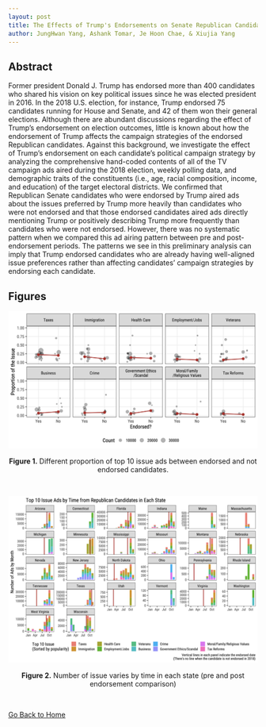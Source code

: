 ```yaml
---
layout: post
title: The Effects of Trump's Endorsements on Senate Republican Candidates’ Campaign Messaging Strategies in the 2018 U.S. Midterm Elections
author: JungHwan Yang, Ashank Tomar, Je Hoon Chae, & Xiujia Yang
---
```


## Abstract

Former president Donald J. Trump has endorsed more than 400 candidates who shared his vision on key political issues since he was elected president in 2016. In the 2018 U.S. election, for instance, Trump endorsed 75 candidates running for House and Senate, and 42 of them won their general elections. Although there are abundant discussions regarding the effect of Trump’s endorsement on election outcomes, little is known about how the endorsement of Trump affects the campaign strategies of the endorsed Republican candidates. Against this background, we investigate the effect of Trump’s endorsement on each candidate’s political campaign strategy by analyzing the comprehensive hand-coded contents of all of the TV campaign ads aired during the 2018 election, weekly polling data, and demographic traits of the constituents (i.e., age, racial composition, income, and education) of the target electoral districts. We confirmed that Republican Senate candidates who were endorsed by Trump aired ads about the issues preferred by Trump more heavily than candidates who were not endorsed and that those endorsed candidates aired ads directly mentioning Trump or positively describing Trump more frequently than candidates who were not endorsed. However, there was no systematic pattern when we compared this ad airing pattern between pre and post-endorsement periods. The patterns we see in this preliminary analysis can imply that Trump endorsed candidates who are already having well-aligned issue preferences rather than affecting candidates’ campaign strategies by endorsing each candidate.

## Figures

![](./trump-fig-1.png)
<div align="center"><b>Figure 1.</b> Different proportion of top 10 issue ads between endorsed and not endorsed candidates.</div>

<p>&nbsp;</p>

![](./trump-fig-2.png)
<div align="center"><b>Figure 2.</b> Number of issue varies by time in each state (pre and post endorsement comparison) </div>

<p>&nbsp;</p>

[Go Back to Home](https://jehoonchae.github.io)
